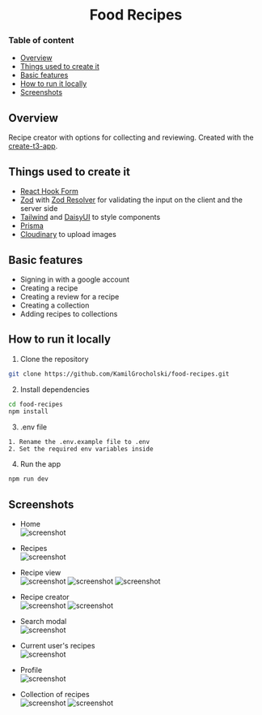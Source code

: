 <h1 align="center">
  Food Recipes
</h1>

### Table of content

- [Overview](#overview)
- [Things used to create it](#things-used-to-create-it)
- [Basic features](#basic-features)
- [How to run it locally](#how-to-run-it-locally)
- [Screenshots](#screenshots)

## Overview

Recipe creator with options for collecting and reviewing. Created with the [create-t3-app](https://create.t3.gg).

## Things used to create it

- [React Hook Form](https://react-hook-form.com)
- [Zod](https://react-hook-form.com) with [Zod Resolver](https://github.com/react-hook-form/resolvers#Zod) for validating the input on the client and the server side
- [Tailwind](https://tailwindcss.com) and [DaisyUI](https://daisyui.com) to style components
- [Prisma](https://www.prisma.io)
- [Cloudinary](https://cloudinary.com) to upload images

## Basic features

- Signing in with a google account
- Creating a recipe
- Creating a review for a recipe
- Creating a collection
- Adding recipes to collections

## How to run it locally

1. Clone the repository

```bash
git clone https://github.com/KamilGrocholski/food-recipes.git
```

2. Install dependencies

```bash
cd food-recipes
npm install
```

3. .env file

```
1. Rename the .env.example file to .env
2. Set the required env variables inside
```

4. Run the app

```bash
npm run dev
```

## Screenshots

- Home\
  ![screenshot](https://github.com/KamilGrocholski/voter/blob/main/images/home.png?raw=true)

- Recipes\
  ![screenshot](https://github.com/KamilGrocholski/voter/blob/main/images/home_recipes.png?raw=true)

- Recipe view\
  ![screenshot](https://github.com/KamilGrocholski/voter/blob/main/images/recipe_1.png?raw=true)
  ![screenshot](https://github.com/KamilGrocholski/voter/blob/main/images/recipe_2.png?raw=true)
  ![screenshot](https://github.com/KamilGrocholski/voter/blob/main/images/recipe_3.png?raw=true)

- Recipe creator\
  ![screenshot](https://github.com/KamilGrocholski/voter/blob/main/images/recipe_creator_1?raw=true)
  ![screenshot](https://github.com/KamilGrocholski/voter/blob/main/images/recipe_creator_2.png?raw=true)

- Search modal\
  ![screenshot](https://github.com/KamilGrocholski/voter/blob/main/images/search_modal.png?raw=true)

- Current user's recipes\
  ![screenshot](https://github.com/KamilGrocholski/voter/blob/main/images/my_recipes.png?raw=true)

- Profile\
  ![screenshot](https://github.com/KamilGrocholski/voter/blob/main/images/user_profile.png?raw=true)

- Collection of recipes\
  ![screenshot](https://github.com/KamilGrocholski/voter/blob/main/images/add?recipe?to?collections?modal.png?raw=true)
  ![screenshot](https://github.com/KamilGrocholski/voter/blob/main/images/collection_non_empty.png?raw=true)
